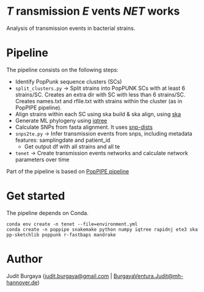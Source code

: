 # _T_ ransmission  _E_ vents  _NET_ works

Analysis of transmission events in bacterial strains.

# Pipeline

The pipeline consists on the following steps:

* Identify PopPunk sequence clusters (SCs)
* ```split_clusters.py``` -> Split strains into PopPUNK SCs with at least 6 strains/SC. Creates an extra dir with SC with less than 6 strains/SC. Creates names.txt and rfile.txt with strains within the cluster (as in PopPIPE pipeline).
* Align strains within each SC using ska build & ska align, using [ska](https://github.com/bacpop/ska.rust)
* Generate ML phylogeny using [iqtree](https://github.com/Cibiv/IQ-TREE)
* Calculate SNPs from fasta alignment. It uses [snp-dists](https://github.com/tseemann/snp-dists)
* ```snps2te.py``` -> Infer transmission events from snps, including metadata features: samplingdate and patient_id
  * Get output df with all strains and all te
* ```tenet``` -> Create transmission events networks and calculate network parameters over time

Part of the pipeline is based on [PopPIPE pipeline](https://github.com/jburgaya/PopPIPE/tree/master#poppipe-population-analysis-pipeline-)

# Get started

The pipeline depends on Conda.

```
conda env create -n tenet --file=environment.yml
conda create -n poppipe snakemake python numpy iqtree rapidnj ete3 ska pp-sketchlib poppunk r-fastbaps mandrake
```

# Author

Judit Burgaya (judit.burgaya@gmail.com | BurgayaVentura.Judit@mh-hannover.de)
